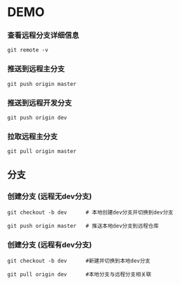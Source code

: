 # DEMO
### 查看远程分支详细信息
```
git remote -v
```

### 推送到远程主分支
```
git push origin master
```

### 推送到远程开发分支
```
git push origin dev
```

### 拉取远程主分支
```
git pull origin master
```

## 分支
### 创建分支 (远程无dev分支)
```
git checkout -b dev      # 本地创建dev分支并切换到dev分支

git push origin master   # 推送本地dev分支到远程仓库
```
### 创建分支 (远程有dev分支)
```
git checkout -b dev      #新建并切换到本地dev分支

git pull origin dev      #本地分支与远程分支相关联
```


